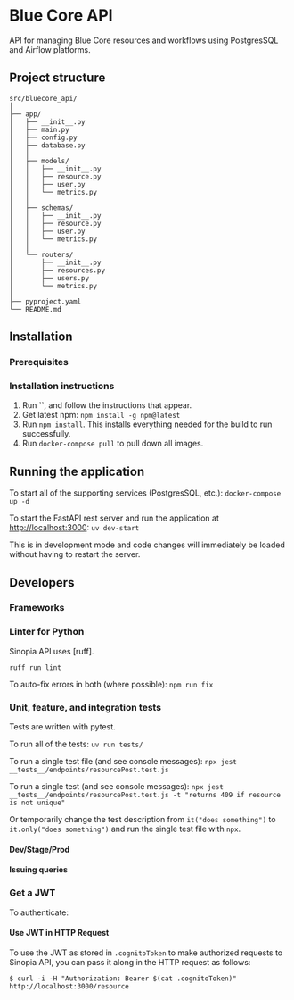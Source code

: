 # Blue Core API

API for managing Blue Core resources and workflows using PostgresSQL and Airflow platforms.


## Project structure
```
src/bluecore_api/
│
├── app/
│   ├── __init__.py
│   ├── main.py
│   ├── config.py
│   ├── database.py
│   │
│   ├── models/
│   │   ├── __init__.py
│   │   ├── resource.py
│   │   ├── user.py
│   │   └── metrics.py
│   │
│   ├── schemas/
│   │   ├── __init__.py
│   │   ├── resource.py
│   │   ├── user.py
│   │   └── metrics.py
│   │
│   └── routers/
│       ├── __init__.py
│       ├── resources.py
│       ├── users.py
│       └── metrics.py
│
├── pyproject.yaml
└── README.md
```



## Installation

### Prerequisites

### Installation instructions

1.  Run ``, and follow the instructions that appear.
2.  Get latest npm: `npm install -g npm@latest`
3.  Run `npm install`. This installs everything needed for the build to run successfully.
4.  Run `docker-compose pull` to pull down all images.

## Running the application
To start all of the supporting services (PostgresSQL, etc.):
`docker-compose up -d`

To start the FastAPI rest server and run the application at [http://localhost:3000](http://localhost:3000):
`uv dev-start`

This is in development mode and code changes will immediately be loaded without having to restart the server.



## Developers


### Frameworks

### Linter for Python 
Sinopia API uses [ruff].

`ruff run lint`

To auto-fix errors in both (where possible):
`npm run fix`

### Unit, feature, and integration tests

Tests are written with pytest.

To run all of the tests:
`uv run tests/`

To run a single test file (and see console messages):
`npx jest __tests__/endpoints/resourcePost.test.js`

To run a single test (and see console messages):
`npx jest __tests__/endpoints/resourcePost.test.js -t "returns 409 if resource is not unique"`

Or temporarily change the test description from `it("does something")` to `it.only("does something")` and run the single test file with `npx`.

#### Dev/Stage/Prod

#### Issuing queries

### Get a JWT

To authenticate:

#### Use JWT in HTTP Request

To use the JWT as stored in `.cognitoToken` to make authorized requests to Sinopia API, you can pass it along in the HTTP request as follows:

```shell
$ curl -i -H "Authorization: Bearer $(cat .cognitoToken)" http://localhost:3000/resource
```
